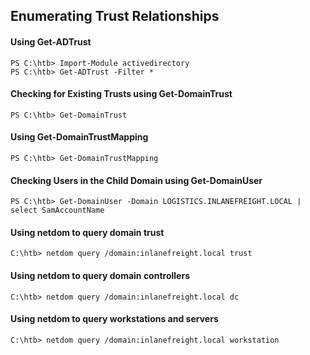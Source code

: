 ## Enumerating Trust Relationships

#### Using Get-ADTrust
```powershell-session
PS C:\htb> Import-Module activedirectory
PS C:\htb> Get-ADTrust -Filter *
```
#### Checking for Existing Trusts using Get-DomainTrust
```powershell-session
PS C:\htb> Get-DomainTrust 
```
#### Using Get-DomainTrustMapping
```powershell-session
PS C:\htb> Get-DomainTrustMapping
```
#### Checking Users in the Child Domain using Get-DomainUser
```powershell-session
PS C:\htb> Get-DomainUser -Domain LOGISTICS.INLANEFREIGHT.LOCAL | select SamAccountName
```
#### Using netdom to query domain trust

```cmd-session
C:\htb> netdom query /domain:inlanefreight.local trust
```
#### Using netdom to query domain controllers

```cmd-session
C:\htb> netdom query /domain:inlanefreight.local dc
```
#### Using netdom to query workstations and servers

```cmd-session
C:\htb> netdom query /domain:inlanefreight.local workstation
```